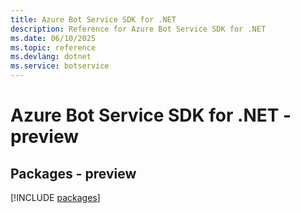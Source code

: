 ```yaml
---
title: Azure Bot Service SDK for .NET
description: Reference for Azure Bot Service SDK for .NET
ms.date: 06/10/2025
ms.topic: reference
ms.devlang: dotnet
ms.service: botservice
---
```

# Azure Bot Service SDK for .NET - preview
## Packages - preview
[!INCLUDE [packages](bot-service-index.md)]